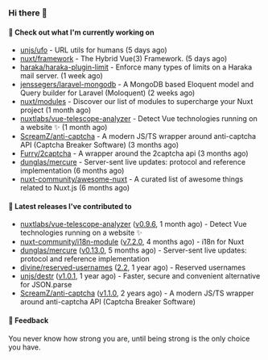 ### Hi there 👋

#### 👷 Check out what I'm currently working on

- [unjs/ufo](https://github.com/unjs/ufo) - URL utils for humans (5 days ago)
- [nuxt/framework](https://github.com/nuxt/framework) - The Hybrid Vue(3) Framework. (5 days ago)
- [haraka/haraka-plugin-limit](https://github.com/haraka/haraka-plugin-limit) - Enforce many types of limits on a Haraka mail server. (1 week ago)
- [jenssegers/laravel-mongodb](https://github.com/jenssegers/laravel-mongodb) - A MongoDB based Eloquent model and Query builder for Laravel (Moloquent) (2 weeks ago)
- [nuxt/modules](https://github.com/nuxt/modules) - Discover our list of modules to supercharge your Nuxt project (1 month ago)
- [nuxtlabs/vue-telescope-analyzer](https://github.com/nuxtlabs/vue-telescope-analyzer) - Detect Vue technologies running on a website ✨ (1 month ago)
- [ScreamZ/anti-captcha](https://github.com/ScreamZ/anti-captcha) - A modern JS/TS wrapper around anti-captcha API (Captcha Breaker Software) (3 months ago)
- [Furry/2captcha](https://github.com/Furry/2captcha) - A wrapper around the 2captcha api (3 months ago)
- [dunglas/mercure](https://github.com/dunglas/mercure) - Server-sent live updates: protocol and reference implementation (6 months ago)
- [nuxt-community/awesome-nuxt](https://github.com/nuxt-community/awesome-nuxt) - A curated list of awesome things related to Nuxt.js (6 months ago)

#### 🔭 Latest releases I've contributed to

- [nuxtlabs/vue-telescope-analyzer](https://github.com/nuxtlabs/vue-telescope-analyzer) ([v0.9.6](https://github.com/nuxtlabs/vue-telescope-analyzer/releases/tag/v0.9.6), 1 month ago) - Detect Vue technologies running on a website ✨
- [nuxt-community/i18n-module](https://github.com/nuxt-community/i18n-module) ([v7.2.0](https://github.com/nuxt-community/i18n-module/releases/tag/v7.2.0), 4 months ago) - i18n for Nuxt
- [dunglas/mercure](https://github.com/dunglas/mercure) ([v0.13.0](https://github.com/dunglas/mercure/releases/tag/v0.13.0), 5 months ago) - Server-sent live updates: protocol and reference implementation
- [divine/reserved-usernames](https://github.com/divine/reserved-usernames) ([2.2](https://github.com/divine/reserved-usernames/releases/tag/2.2), 1 year ago) - Reserved usernames
- [unjs/destr](https://github.com/unjs/destr) ([v1.0.1](https://github.com/unjs/destr/releases/tag/v1.0.1), 1 year ago) - Faster, secure and convenient alternative for JSON.parse
- [ScreamZ/anti-captcha](https://github.com/ScreamZ/anti-captcha) ([v1.1.0](https://github.com/ScreamZ/anti-captcha/releases/tag/v1.1.0), 2 years ago) - A modern JS/TS wrapper around anti-captcha API (Captcha Breaker Software)

#### 💬 Feedback
You never know how strong you are, until being strong is the only choice you have.